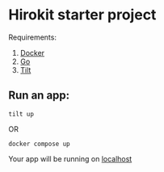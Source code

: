 # Hirokit starter project

Requirements:
1) [Docker](https://www.docker.com/)
2) [Go](https://go.dev/)
3) [Tilt](https://tilt.dev/)


## Run an app:
``tilt up``

OR 

``docker compose up``

Your app will be running on [localhost](http://localhost)
